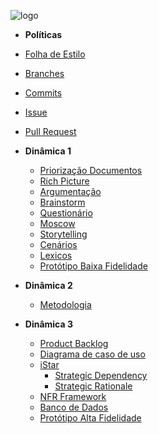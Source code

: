 ![logo](https://user-images.githubusercontent.com/18054053/44956569-63f60980-ae9c-11e8-88c3-b67ba48f4693.png)

* **Políticas**
* [Folha de Estilo](https://github.com/Desenho2018-2/GitPub/wiki/Folha-de-Estilo)
* [Branches](https://github.com/Desenho2018-2/GitPub/wiki/Branches)
* [Commits](https://github.com/Desenho2018-2/GitPub/wiki/Commits)
* [Issue](https://github.com/Desenho2018-2/GitPub/wiki/Issues)
* [Pull Request](https://github.com/Desenho2018-2/GitPub/wiki/Pull-Request)

* **Dinâmica 1**
  * [Priorização Documentos](https://github.com/Desenho2018-2/GitPub/wiki/Priorizacao-Documentos)
  * [Rich Picture](https://github.com/Desenho2018-2/GitPub/wiki/Richpicture)
  * [Argumentação](https://github.com/Desenho2018-2/GitPub/wiki/Argumentacao)
  * [Brainstorm](https://github.com/Desenho2018-2/GitPub/wiki/Brainstorm)
  * [Questionário](https://github.com/Desenho2018-2/GitPub/wiki/Questionario)
  * [Moscow](https://github.com/Desenho2018-2/GitPub/wiki/Moscow)
  * [Storytelling](https://github.com/Desenho2018-2/GitPub/wiki/Storytelling)
  * [Cenários](https://github.com/Desenho2018-2/GitPub/wiki/cenarios)
  * [Lexicos](https://github.com/Desenho2018-2/GitPub/wiki/Lexicos)
  * [Protótipo Baixa Fidelidade](https://github.com/Desenho2018-2/GitPub/wiki/Prototipo-Baixa-Fidelidade)

* **Dinâmica 2**
  * [Metodologia](https://github.com/Desenho2018-2/GitPub/wiki/Metodologia)

* **Dinâmica 3**
  * [Product Backlog](https://github.com/Desenho2018-2/GitPub/wiki/Product-Backlog)
  * [Diagrama de caso de uso](https://github.com/Desenho2018-2/GitPub/wiki/Diagrama-caso-de-uso)
  * [iStar](https://github.com/Desenho2018-2/GitPub/wiki/iStar)
    * [Strategic Dependency](https://github.com/Desenho2018-2/GitPub/wiki/Strategic-Dependency)
    * [Strategic Rationale](https://github.com/Desenho2018-2/GitPub/wiki/Strategic-Rationale)
  * [NFR Framework](https://github.com/Desenho2018-2/GitPub/wiki/NFRFramework)
  * [Banco de Dados](https://github.com/Desenho2018-2/GitPub/wiki/banco-de-dados)
  * [Protótipo Alta Fidelidade]()
